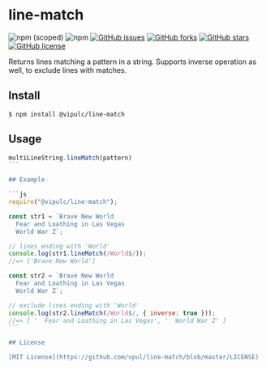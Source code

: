 # line-match

![npm (scoped)](https://img.shields.io/npm/v/@vipulc/line-match)
![npm](https://img.shields.io/npm/dt/@vipulc/line-match)
[![GitHub issues](https://img.shields.io/github/issues/vpul/line-match)](https://github.com/vpul/line-match/issues)
[![GitHub forks](https://img.shields.io/github/forks/vpul/line-match)](https://github.com/vpul/line-match/network)
[![GitHub stars](https://img.shields.io/github/stars/vpul/line-match)](https://github.com/vpul/line-match/stargazers)
[![GitHub license](https://img.shields.io/github/license/vpul/line-match)](https://github.com/vpul/line-match/blob/master/LICENSE)

Returns lines matching a pattern in a string. Supports inverse operation as well, to exclude lines with matches.

## Install

`$ npm install @vipulc/line-match`

## Usage

````js
multiLineString.lineMatch(pattern)
```

## Example

```js
require("@vipulc/line-match");

const str1 = `Brave New World
  Fear and Loathing in Las Vegas
  World War Z`;

// lines ending with 'World'
console.log(str1.lineMatch(/World$/));
//=> ['Brave New World']

const str2 = `Brave New World
  Fear and Loathing in Las Vegas
  World War Z`;

// exclude lines ending with 'World'
console.log(str2.lineMatch(/World$/, { inverse: true }));
//=> [ '  Fear and Loathing in Las Vegas', '  World War Z' ]
```

## License

[MIT License](https://github.com/vpul/line-match/blob/master/LICENSE)
````
